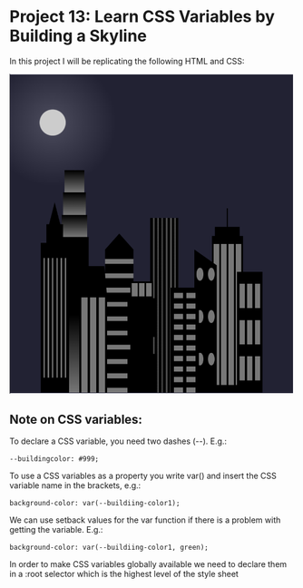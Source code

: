 # Project 13: Learn CSS Variables by Building a Skyline
 
 In this project I will be replicating the following HTML and CSS:

 <img src="Screenshot.PNG" width="500px">

 ## Note on CSS variables: 

 To declare a CSS variable, you need two dashes (--). E.g.:

    --buildingcolor: #999;

To use a CSS variables as a property you write var() and insert the CSS variable name in the brackets, e.g.:

    background-color: var(--buildiing-color1);

We can use setback values for the var function if there is a problem with getting the variable. E.g.:

    background-color: var(--buildiing-color1, green);

In order to make CSS variables globally available we need to declare them in a :root selector which is the highest level of the style sheet